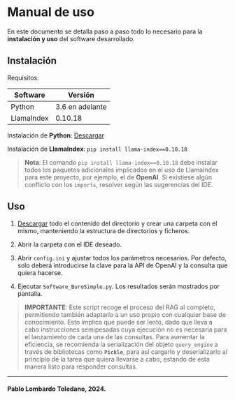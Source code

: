 # Manual de uso

En este documento se detalla paso a paso todo lo necesario para la **instalación y uso** del software desarrollado.

## Instalación

Requisitos:

| Software | Versión |
|--|--|
| Python | 3.6 en adelante |
| LlamaIndex | 0.10.18 |

Instalación de **Python**: [Descargar](https://www.python.org/downloads/)

Instalación de **LlamaIndex**: `pip install llama-index==0.10.18` 

> **Nota**: El comando `pip install llama-index==0.10.18` debe instalar todos los paquetes adicionales implicados en el uso de LlamaIndex para este proyecto, por ejemplo, el de **OpenAI**. Si existiese algún conflicto con los `imports`, resolver según las sugerencias del IDE.

## Uso

1. [Descargar](https://github.com/akalombi/BuroSimple/archive/refs/heads/main.zip) todo el contenido del directorio y crear una carpeta con el mismo, manteniendo la estructura de directorios y ficheros.

2. Abrir la carpeta con el IDE deseado.

3. Abrir `config.ini` y ajustar todos los parámetros necesarios. Por defecto, solo deberá introducirse la clave para la API de OpenAI y la consulta que quiera hacerse.

4. Ejecutar `Software_BuroSimple.py`. Los resultados serán mostrados por pantalla.

> **IMPORTANTE**: Este script recoge el proceso del RAG al completo, permitiendo también adaptarlo a un uso propio con cualquier base de conocimiento. Esto implica que puede ser lento, dado que lleva a cabo instrucciones semipesadas cuya ejecución no es necesaria para el lanzamiento de cada una de las consultas. Para aumentar la eficiencia, se recomienda la serialización del objeto `query_engine` a través de bibliotecas como **`Pickle`**, para así cargarlo y deserializarlo al principio de la tarea que quiera llevarse a cabo, estando de esta manera listo para responder consultas.
---

#### Pablo Lombardo Toledano, 2024.
